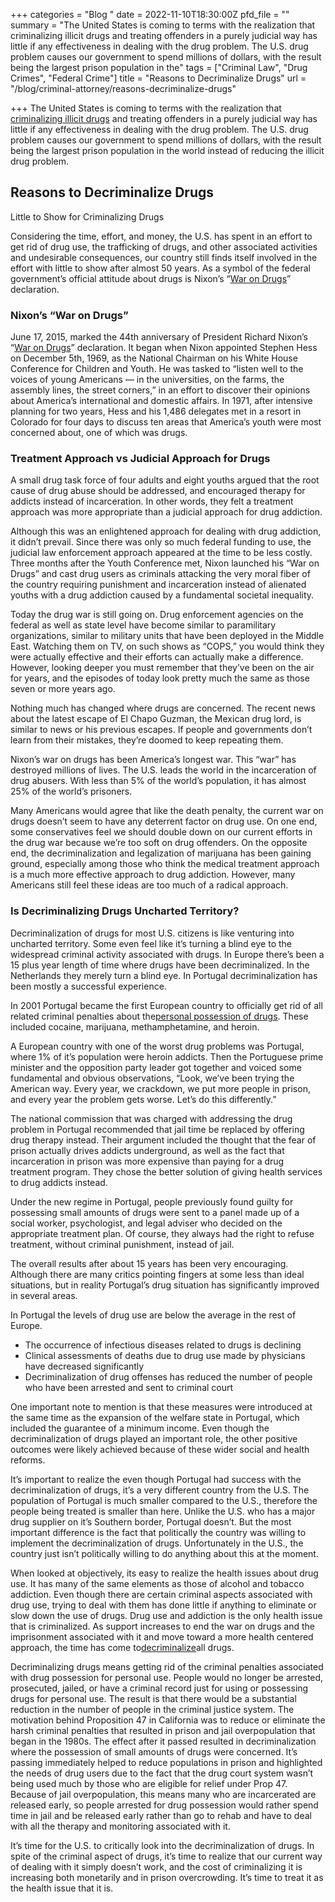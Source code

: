 +++
categories = "Blog "
date = 2022-11-10T18:30:00Z
pfd_file = ""
summary = "The United States is coming to terms with the realization that criminalizing illicit drugs and treating offenders in a purely judicial way has little if any effectiveness in dealing with the drug problem. The U.S. drug problem causes our government to spend millions of dollars, with the result being the largest prison population in the"
tags = ["Criminal Law", "Drug Crimes", "Federal Crime"]
title = "Reasons to Decriminalize Drugs"
url = "/blog/criminal-attorney/reasons-decriminalize-drugs"

+++
The United States is coming to terms with the realization that [criminalizing illicit drugs](https://www.sevenslegal.com/) and treating offenders in a purely judicial way has little if any effectiveness in dealing with the drug problem. The U.S. drug problem causes our government to spend millions of dollars, with the result being the largest prison population in the world instead of reducing the illicit drug problem.

## Reasons to Decriminalize Drugs

Little to Show for Criminalizing Drugs

Considering the time, effort, and money, the U.S. has spent in an effort to get rid of drug use, the trafficking of drugs, and other associated activities and undesirable consequences, our country still finds itself involved in the effort with little to show after almost 50 years. As a symbol of the federal government’s official attitude about drugs is Nixon’s “[War on Drugs](https://www.sevenslegal.com/)” declaration.

### Nixon’s “War on Drugs”

June 17, 2015, marked the 44th anniversary of President Richard Nixon’s “[War on Drugs](https://www.sevenslegal.com/)” declaration. It began when Nixon appointed Stephen Hess on December 5th, 1969, as the National Chairman on his White House Conference for Children and Youth. He was tasked to “listen well to the voices of young Americans — in the universities, on the farms, the assembly lines, the street corners,” in an effort to discover their opinions about America’s international and domestic affairs. In 1971, after intensive planning for two years, Hess and his 1,486 delegates met in a resort in Colorado for four days to discuss ten areas that America’s youth were most concerned about, one of which was drugs.

### Treatment Approach vs Judicial Approach for Drugs

A small drug task force of four adults and eight youths argued that the root cause of drug abuse should be addressed, and encouraged therapy for addicts instead of incarceration. In other words, they felt a treatment approach was more appropriate than a judicial approach for drug addiction.

Although this was an enlightened approach for dealing with drug addiction, it didn’t prevail. Since there was only so much federal funding to use, the judicial law enforcement approach appeared at the time to be less costly. Three months after the Youth Conference met, Nixon launched his “War on Drugs” and cast drug users as criminals attacking the very moral fiber of the country requiring punishment and incarceration instead of alienated youths with a drug addiction caused by a fundamental societal inequality.

Today the drug war is still going on. Drug enforcement agencies on the federal as well as state level have become similar to paramilitary organizations, similar to military units that have been deployed in the Middle East. Watching them on TV, on such shows as “COPS,” you would think they were actually effective and their efforts can actually make a difference. However, looking deeper you must remember that they’ve been on the air for years, and the episodes of today look pretty much the same as those seven or more years ago.

Nothing much has changed where drugs are concerned. The recent news about the latest escape of El Chapo Guzman, the Mexican drug lord, is similar to news or his previous escapes. If people and governments don’t learn from their mistakes, they’re doomed to keep repeating them.

Nixon’s war on drugs has been America’s longest war. This “war” has destroyed millions of lives. The U.S. leads the world in the incarceration of drug abusers. With less than 5% of the world’s population, it has almost 25% of the world’s prisoners.

Many Americans would agree that like the death penalty, the current war on drugs doesn’t seem to have any deterrent factor on drug use. On one end, some conservatives feel we should double down on our current efforts in the drug war because we’re too soft on drug offenders. On the opposite end, the decriminalization and legalization of marijuana has been gaining ground, especially among those who think the medical treatment approach is a much more effective approach to drug addiction. However, many Americans still feel these ideas are too much of a radical approach.

### Is Decriminalizing Drugs Uncharted Territory?

Decriminalization of drugs for most U.S. citizens is like venturing into uncharted territory. Some even feel like it’s turning a blind eye to the widespread criminal activity associated with drugs. In Europe there’s been a 15 plus year length of time where drugs have been decriminalized. In the Netherlands they merely turn a blind eye. In Portugal decriminalization has been mostly a successful experience.

In 2001 Portugal became the first European country to officially get rid of all related criminal penalties about the[personal possession of drugs](https://www.sevenslegal.com/). These included cocaine, marijuana, methamphetamine, and heroin.

A European country with one of the worst drug problems was Portugal, where 1% of it’s population were heroin addicts. Then the Portuguese prime minister and the opposition party leader got together and voiced some fundamental and obvious observations, “Look, we’ve been trying the American way. Every year, we crackdown, we put more people in prison, and every year the problem gets worse. Let’s do this differently.”

The national commission that was charged with addressing the drug problem in Portugal recommended that jail time be replaced by offering drug therapy instead. Their argument included the thought that the fear of prison actually drives addicts underground, as well as the fact that incarceration in prison was more expensive than paying for a drug treatment program. They chose the better solution of giving health services to drug addicts instead.

Under the new regime in Portugal, people previously found guilty for possessing small amounts of drugs were sent to a panel made up of a social worker, psychologist, and legal adviser who decided on the appropriate treatment plan. Of course, they always had the right to refuse treatment, without criminal punishment, instead of jail.

The overall results after about 15 years has been very encouraging. Although there are many critics pointing fingers at some less than ideal situations, but in reality Portugal’s drug situation has significantly improved in several areas.

In Portugal the levels of drug use are below the average in the rest of Europe.

* The occurrence of infectious diseases related to drugs is declining
* Clinical assessments of deaths due to drug use made by physicians have decreased significantly
* Decriminalization of drug offenses has reduced the number of people who have been arrested and sent to criminal court

One important note to mention is that these measures were introduced at the same time as the expansion of the welfare state in Portugal, which included the guarantee of a minimum income. Even though the decriminalization of drugs played an important role, the other positive outcomes were likely achieved because of these wider social and health reforms.

It’s important to realize the even though Portugal had success with the decriminalization of drugs, it’s a very different country from the U.S. The population of Portugal is much smaller compared to the U.S., therefore the people being treated is smaller than here. Unlike the U.S. who has a major drug supplier on it’s Southern border, Portugal doesn’t. But the most important difference is the fact that politically the country was willing to implement the decriminalization of drugs. Unfortunately in the U.S., the country just isn’t politically willing to do anything about this at the moment.

When looked at objectively, its easy to realize the health issues about drug use. It has many of the same elements as those of alcohol and tobacco addiction. Even though there are certain criminal aspects associated with drug use, trying to deal with them has done little if anything to eliminate or slow down the use of drugs. Drug use and addiction is the only health issue that is criminalized. As support increases to end the war on drugs and the imprisonment associated with it and move toward a more health centered approach, the time has come to[decriminalize](https://www.sevenslegal.com/)all drugs.

Decriminalizing drugs means getting rid of the criminal penalties associated with drug possession for personal use. People would no longer be arrested, prosecuted, jailed, or have a criminal record just for using or possessing drugs for personal use. The result is that there would be a substantial reduction in the number of people in the criminal justice system. The motivation behind Proposition 47 in California was to reduce or eliminate the harsh criminal penalties that resulted in prison and jail overpopulation that began in the 1980s. The effect after it passed resulted in decriminalization where the possession of small amounts of drugs were concerned. It’s passing immediately helped to reduce populations in prison and highlighted the needs of drug users due to the fact that the drug court system wasn’t being used much by those who are eligible for relief under Prop 47. Because of jail overpopulation, this means many who are incarcerated are released early, so people arrested for drug possession would rather spend time in jail and be released early rather than go to rehab and have to deal with all the therapy and monitoring associated with it.

It’s time for the U.S. to critically look into the decriminalization of drugs. In spite of the criminal aspect of drugs, it’s time to realize that our current way of dealing with it simply doesn’t work, and the cost of criminalizing it is increasing both monetarily and in prison overcrowding. It’s time to treat it as the health issue that it is.